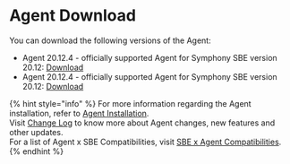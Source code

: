 # Agent Download

You can download the following versions of the Agent:

* Agent 20.12.4 - officially supported Agent for Symphony SBE version 20.12: [Download](https://storage.googleapis.com/sym-platform/developers/rest-api/agent-20.12.4.zip)
* Agent 20.12.4 - officially supported Agent for Symphony SBE version 20.12: [Download](https://storage.googleapis.com/sym-platform/developers/rest-api/agent-20.12.4.zip)

{% hint style="info" %}
For more information regarding the Agent installation, refer to [Agent Installation](agent-2.x-and-above-installation.md).\
Visit [Change Log](../change-log/) to know more about Agent changes, new features and other updates.\
For a list of Agent x SBE Compatibilities, visit [SBE x Agent Compatibilities](sbe-x-agent-compatibility-matrix.md).
{% endhint %}
